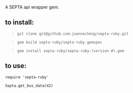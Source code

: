 A SEPTA api wrapper gem.

to install:
-----------------------
>`git clone git@github.com:joannecheng/septa-ruby.git`

>`gem build septa-ruby/septa-ruby.gemspec`

>`gem install septa-ruby/septa-ruby-(version #).gem`

to use:
-----------------------
`require 'septa-ruby'`

`Septa.get_bus_data(42)`